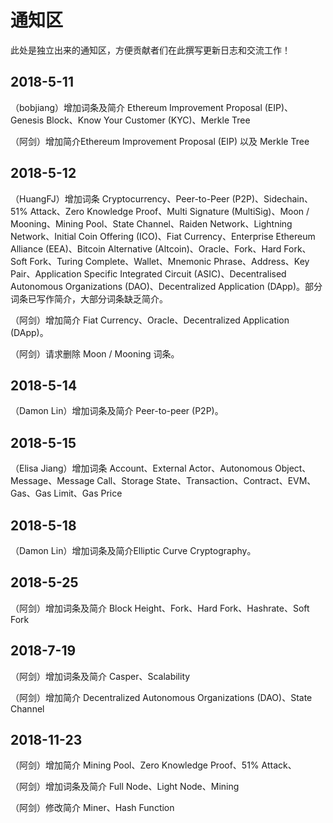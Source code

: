 # 通知区

此处是独立出来的通知区，方便贡献者们在此撰写更新日志和交流工作！

## 2018-5-11

（bobjiang）增加词条及简介 Ethereum Improvement Proposal (EIP)、Genesis Block、Know Your Customer (KYC)、Merkle Tree

（阿剑）增加简介Ethereum Improvement Proposal (EIP) 以及 Merkle Tree

## 2018-5-12

（HuangFJ）增加词条 Cryptocurrency、Peer-to-Peer (P2P)、Sidechain、51% Attack、Zero Knowledge Proof、Multi Signature (MultiSig)、Moon / Mooning、Mining Pool、State Channel、Raiden Network、Lightning Network、Initial Coin Offering (ICO)、Fiat Currency、Enterprise Ethereum Alliance (EEA)、Bitcoin Alternative (Altcoin)、Oracle、Fork、Hard Fork、Soft Fork、Turing Complete、Wallet、Mnemonic Phrase、Address、Key Pair、Application Specific Integrated Circuit (ASIC)、Decentralised Autonomous Organizations (DAO)、Decentralized Application (DApp)。部分词条已写作简介，大部分词条缺乏简介。

（阿剑）增加简介 Fiat Currency、Oracle、Decentralized Application (DApp)。

（阿剑）请求删除 Moon / Mooning 词条。

## 2018-5-14

（Damon Lin）增加词条及简介 Peer-to-peer (P2P)。

## 2018-5-15

（Elisa Jiang）增加词条 Account、External Actor、Autonomous Object、Message、Message Call、Storage State、Transaction、Contract、EVM、Gas、Gas Limit、Gas Price

## 2018-5-18

（Damon Lin）增加词条及简介Elliptic Curve Cryptography。

## 2018-5-25

（阿剑）增加词条及简介 Block Height、Fork、Hard Fork、Hashrate、Soft Fork

## 2018-7-19

（阿剑）增加词条及简介 Casper、Scalability

（阿剑）增加简介 Decentralized Autonomous Organizations (DAO)、State Channel

## 2018-11-23

（阿剑）增加简介 Mining Pool、Zero Knowledge Proof、51% Attack、

（阿剑）增加词条及简介 Full Node、Light Node、Mining

（阿剑）修改简介 Miner、Hash Function
